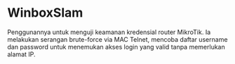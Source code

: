 # WinboxSlam
Penggunannya untuk menguji keamanan kredensial router MikroTik. Ia melakukan serangan brute-force via MAC Telnet, mencoba daftar username dan password untuk menemukan akses login yang valid tanpa memerlukan alamat IP.
